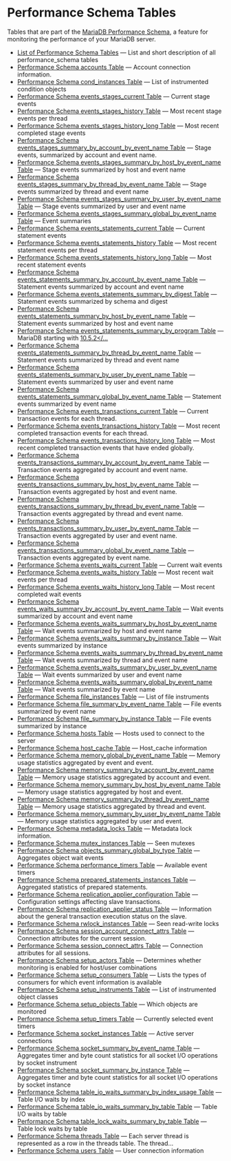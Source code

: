 # Performance Schema Tables

Tables that are part of the [MariaDB Performance Schema](/sql-statements-structure/sql-statements/administrative-sql-statements/system-tables/performance-schema/), a feature for monitoring the performance of your MariaDB server.

- [List of Performance Schema Tables](/sql-statements-structure/sql-statements/administrative-sql-statements/system-tables/performance-schema/performance-schema-tables/list-of-performance-schema-tables/) — List and short description of all performance_schema tables
- [Performance Schema accounts Table](/sql-statements-structure/sql-statements/administrative-sql-statements/system-tables/performance-schema/performance-schema-tables/performance-schema-accounts-table/) — Account connection information.
- [Performance Schema cond_instances Table](/sql-statements-structure/sql-statements/administrative-sql-statements/system-tables/performance-schema/performance-schema-tables/performance-schema-cond_instances-table/) — List of instrumented condition objects
- [Performance Schema events_stages_current Table](/sql-statements-structure/sql-statements/administrative-sql-statements/system-tables/performance-schema/performance-schema-tables/performance-schema-events_stages_current-table/) — Current stage events
- [Performance Schema events_stages_history Table](/sql-statements-structure/sql-statements/administrative-sql-statements/system-tables/performance-schema/performance-schema-tables/performance-schema-events_stages_history-table/) — Most recent stage events per thread
- [Performance Schema events_stages_history_long Table](/sql-statements-structure/sql-statements/administrative-sql-statements/system-tables/performance-schema/performance-schema-tables/performance-schema-events_stages_history_long-table/) — Most recent completed stage events
- [Performance Schema events_stages_summary_by_account_by_event_name Table](/sql-statements-structure/sql-statements/administrative-sql-statements/system-tables/performance-schema/performance-schema-tables/performance-schema-events_stages_summary_by_account_by_event_name-table/) — Stage events, summarized by account and event name.
- [Performance Schema events_stages_summary_by_host_by_event_name Table](/sql-statements-structure/sql-statements/administrative-sql-statements/system-tables/performance-schema/performance-schema-tables/performance-schema-events_stages_summary_by_host_by_event_name-table/) — Stage events summarized by host and event name
- [Performance Schema events_stages_summary_by_thread_by_event_name Table](/sql-statements-structure/sql-statements/administrative-sql-statements/system-tables/performance-schema/performance-schema-tables/performance-schema-events_stages_summary_by_thread_by_event_name-table/) — Stage events summarized by thread and event name
- [Performance Schema events_stages_summary_by_user_by_event_name Table](/sql-statements-structure/sql-statements/administrative-sql-statements/system-tables/performance-schema/performance-schema-tables/performance-schema-events_stages_summary_by_user_by_event_name-table/) — Stage events summarized by user and event name
- [Performance Schema events_stages_summary_global_by_event_name Table](/sql-statements-structure/sql-statements/administrative-sql-statements/system-tables/performance-schema/performance-schema-tables/performance-schema-events_stages_summary_global_by_event_name-table/) — Event summaries
- [Performance Schema events_statements_current Table](/sql-statements-structure/sql-statements/administrative-sql-statements/system-tables/performance-schema/performance-schema-tables/performance-schema-events_statements_current-table/) — Current statement events
- [Performance Schema events_statements_history Table](/sql-statements-structure/sql-statements/administrative-sql-statements/system-tables/performance-schema/performance-schema-tables/performance-schema-events_statements_history-table/) — Most recent statement events per thread
- [Performance Schema events_statements_history_long Table](/sql-statements-structure/sql-statements/administrative-sql-statements/system-tables/performance-schema/performance-schema-tables/performance-schema-events_statements_history_long-table/) — Most recent statement events
- [Performance Schema events_statements_summary_by_account_by_event_name Table](/sql-statements-structure/sql-statements/administrative-sql-statements/system-tables/performance-schema/performance-schema-tables/performance-schema-events_statements_summary_by_account_by_event_name-table/) — Statement events summarized by account and event name
- [Performance Schema events_statements_summary_by_digest Table](/sql-statements-structure/sql-statements/administrative-sql-statements/system-tables/performance-schema/performance-schema-tables/performance-schema-events_statements_summary_by_digest-table/) — Statement events summarized by schema and digest
- [Performance Schema events_statements_summary_by_host_by_event_name Table](/sql-statements-structure/sql-statements/administrative-sql-statements/system-tables/performance-schema/performance-schema-tables/performance-schema-events_statements_summary_by_host_by_event_name-table/) — Statement events summarized by host and event name
- [Performance Schema events_statements_summary_by_program Table](/sql-statements-structure/sql-statements/administrative-sql-statements/system-tables/performance-schema/performance-schema-tables/performance-schema-events_statements_summary_by_program-table/) — MariaDB starting with <a href="/kb/en/mariadb-1052-release-notes/">10.5.2</...
- [Performance Schema events_statements_summary_by_thread_by_event_name Table](/sql-statements-structure/sql-statements/administrative-sql-statements/system-tables/performance-schema/performance-schema-tables/performance-schema-events_statements_summary_by_thread_by_event_name-table/) — Statement events summarized by thread and event name
- [Performance Schema events_statements_summary_by_user_by_event_name Table](/sql-statements-structure/sql-statements/administrative-sql-statements/system-tables/performance-schema/performance-schema-tables/performance-schema-events_statements_summary_by_user_by_event_name-table/) — Statement events summarized by user and event name
- [Performance Schema events_statements_summary_global_by_event_name Table](/sql-statements-structure/sql-statements/administrative-sql-statements/system-tables/performance-schema/performance-schema-tables/performance-schema-events_statements_summary_global_by_event_name-table/) — Statement events summarized by event name
- [Performance Schema events_transactions_current Table](/sql-statements-structure/sql-statements/administrative-sql-statements/system-tables/performance-schema/performance-schema-tables/performance-schema-events_transactions_current-table/) — Current transaction events for each thread.
- [Performance Schema events_transactions_history Table](/sql-statements-structure/sql-statements/administrative-sql-statements/system-tables/performance-schema/performance-schema-tables/performance-schema-events_transactions_history-table/) — Most recent completed transaction events for each thread.
- [Performance Schema events_transactions_history_long Table](/sql-statements-structure/sql-statements/administrative-sql-statements/system-tables/performance-schema/performance-schema-tables/performance-schema-events_transactions_history_long-table/) — Most recent completed transaction events that have ended globally.
- [Performance Schema events_transactions_summary_by_account_by_event_name Table](/sql-statements-structure/sql-statements/administrative-sql-statements/system-tables/performance-schema/performance-schema-tables/performance-schema-tables-performance-schema-events_transactions_summary_by/) — Transaction events aggregated by account and event name.
- [Performance Schema events_transactions_summary_by_host_by_event_name Table](/sql-statements-structure/sql-statements/administrative-sql-statements/system-tables/performance-schema/performance-schema-tables/performance-schema-events_transactions_summary_by_host_by_event_name-table/) — Transaction events aggregated by host and event name.
- [Performance Schema events_transactions_summary_by_thread_by_event_name Table](/sql-statements-structure/sql-statements/administrative-sql-statements/system-tables/performance-schema/performance-schema-tables/performance-schema-events_transactions_summary_by_thread_by_event_name-tabl/) — Transaction events aggregated by thread and event name.
- [Performance Schema events_transactions_summary_by_user_by_event_name Table](/sql-statements-structure/sql-statements/administrative-sql-statements/system-tables/performance-schema/performance-schema-tables/performance-schema-events_transactions_summary_by_user_by_event_name-table/) — Transaction events aggregated by user and event name.
- [Performance Schema events_transactions_summary_global_by_event_name Table](/sql-statements-structure/sql-statements/administrative-sql-statements/system-tables/performance-schema/performance-schema-tables/performance-schema-events_transactions_summary_global_by_event_name-table/) — Transaction events aggregated by event name.
- [Performance Schema events_waits_current Table](/sql-statements-structure/sql-statements/administrative-sql-statements/system-tables/performance-schema/performance-schema-tables/performance-schema-events_waits_current-table/) — Current wait events
- [Performance Schema events_waits_history Table](/sql-statements-structure/sql-statements/administrative-sql-statements/system-tables/performance-schema/performance-schema-tables/performance-schema-events_waits_history-table/) — Most recent wait events per thread
- [Performance Schema events_waits_history_long Table](/sql-statements-structure/sql-statements/administrative-sql-statements/system-tables/performance-schema/performance-schema-tables/performance-schema-events_waits_history_long-table/) — Most recent completed wait events
- [Performance Schema events_waits_summary_by_account_by_event_name Table](/sql-statements-structure/sql-statements/administrative-sql-statements/system-tables/performance-schema/performance-schema-tables/performance-schema-events_waits_summary_by_account_by_event_name-table/) — Wait events summarized by account and event name
- [Performance Schema events_waits_summary_by_host_by_event_name Table](/sql-statements-structure/sql-statements/administrative-sql-statements/system-tables/performance-schema/performance-schema-tables/performance-schema-events_waits_summary_by_host_by_event_name-table/) — Wait events summarized by host and event name
- [Performance Schema events_waits_summary_by_instance Table](/sql-statements-structure/sql-statements/administrative-sql-statements/system-tables/performance-schema/performance-schema-tables/performance-schema-events_waits_summary_by_instance-table/) — Wait events summarized by instance
- [Performance Schema events_waits_summary_by_thread_by_event_name Table](/sql-statements-structure/sql-statements/administrative-sql-statements/system-tables/performance-schema/performance-schema-tables/performance-schema-events_waits_summary_by_thread_by_event_name-table/) — Wait events summarized by thread and event name
- [Performance Schema events_waits_summary_by_user_by_event_name Table](/sql-statements-structure/sql-statements/administrative-sql-statements/system-tables/performance-schema/performance-schema-tables/performance-schema-events_waits_summary_by_user_by_event_name-table/) — Wait events summarized by user and event name
- [Performance Schema events_waits_summary_global_by_event_name Table](/sql-statements-structure/sql-statements/administrative-sql-statements/system-tables/performance-schema/performance-schema-tables/performance-schema-events_waits_summary_global_by_event_name-table/) — Wait events summarized by event name
- [Performance Schema file_instances Table](/sql-statements-structure/sql-statements/administrative-sql-statements/system-tables/performance-schema/performance-schema-tables/performance-schema-file_instances-table/) — List of file instruments
- [Performance Schema file_summary_by_event_name Table](/sql-statements-structure/sql-statements/administrative-sql-statements/system-tables/performance-schema/performance-schema-tables/performance-schema-file_summary_by_event_name-table/) — File events summarized by event name
- [Performance Schema file_summary_by_instance Table](/sql-statements-structure/sql-statements/administrative-sql-statements/system-tables/performance-schema/performance-schema-tables/performance-schema-file_summary_by_instance-table/) — File events summarized by instance
- [Performance Schema hosts Table](/sql-statements-structure/sql-statements/administrative-sql-statements/system-tables/performance-schema/performance-schema-tables/performance-schema-hosts-table/) — Hosts used to connect to the server
- [Performance Schema host_cache Table](/sql-statements-structure/sql-statements/administrative-sql-statements/system-tables/performance-schema/performance-schema-tables/performance-schema-host_cache-table/) — Host_cache information
- [Performance Schema memory_global_by_event_name Table](/sql-statements-structure/sql-statements/administrative-sql-statements/system-tables/performance-schema/performance-schema-tables/performance-schema-memory_global_by_event_name-table/) — Memory usage statistics aggregated by event and event.
- [Performance Schema memory_summary_by_account_by_event_name Table](/sql-statements-structure/sql-statements/administrative-sql-statements/system-tables/performance-schema/performance-schema-tables/performance-schema-memory_summary_by_account_by_event_name-table/) — Memory usage statistics aggregated by account and event.
- [Performance Schema memory_summary_by_host_by_event_name Table](/sql-statements-structure/sql-statements/administrative-sql-statements/system-tables/performance-schema/performance-schema-tables/performance-schema-memory_summary_by_host_by_event_name-table/) — Memory usage statistics aggregated by host and event.
- [Performance Schema memory_summary_by_thread_by_event_name Table](/sql-statements-structure/sql-statements/administrative-sql-statements/system-tables/performance-schema/performance-schema-tables/performance-schema-memory_summary_by_thread_by_event_name-table/) — Memory usage statistics aggregated by thread and event.
- [Performance Schema memory_summary_by_user_by_event_name Table](/sql-statements-structure/sql-statements/administrative-sql-statements/system-tables/performance-schema/performance-schema-tables/performance-schema-memory_summary_by_user_by_event_name-table/) — Memory usage statistics aggregated by user and event.
- [Performance Schema metadata_locks Table](/sql-statements-structure/sql-statements/administrative-sql-statements/system-tables/performance-schema/performance-schema-tables/performance-schema-metadata_locks-table/) — Metadata lock information.
- [Performance Schema mutex_instances Table](/sql-statements-structure/sql-statements/administrative-sql-statements/system-tables/performance-schema/performance-schema-tables/performance-schema-mutex_instances-table/) — Seen mutexes
- [Performance Schema objects_summary_global_by_type Table](/sql-statements-structure/sql-statements/administrative-sql-statements/system-tables/performance-schema/performance-schema-tables/performance-schema-objects_summary_global_by_type-table/) — Aggregates object wait events
- [Performance Schema performance_timers Table](/sql-statements-structure/sql-statements/administrative-sql-statements/system-tables/performance-schema/performance-schema-tables/performance-schema-performance_timers-table/) — Available event timers
- [Performance Schema prepared_statements_instances Table](/sql-statements-structure/sql-statements/administrative-sql-statements/system-tables/performance-schema/performance-schema-tables/performance-schema-prepared_statements_instances-table/) — Aggregated statistics of prepared statements.
- [Performance Schema replication_applier_configuration Table](/sql-statements-structure/sql-statements/administrative-sql-statements/system-tables/performance-schema/performance-schema-tables/performance-schema-replication_applier_configuration-table/) — Configuration settings affecting slave transactions.
- [Performance Schema replication_applier_status Table](/sql-statements-structure/sql-statements/administrative-sql-statements/system-tables/performance-schema/performance-schema-tables/performance-schema-replication_applier_status-table/) — Information about the general transaction execution status on the slave.
- [Performance Schema rwlock_instances Table](/sql-statements-structure/sql-statements/administrative-sql-statements/system-tables/performance-schema/performance-schema-tables/performance-schema-rwlock_instances-table/) — Seen read-write locks
- [Performance Schema session_account_connect_attrs Table](/sql-statements-structure/sql-statements/administrative-sql-statements/system-tables/performance-schema/performance-schema-tables/performance-schema-session_account_connect_attrs-table/) — Connection attributes for the current session.
- [Performance Schema session_connect_attrs Table](/sql-statements-structure/sql-statements/administrative-sql-statements/system-tables/performance-schema/performance-schema-tables/performance-schema-session_connect_attrs-table/) — Connection attributes for all sessions.
- [Performance Schema setup_actors Table](/sql-statements-structure/sql-statements/administrative-sql-statements/system-tables/performance-schema/performance-schema-tables/performance-schema-setup_actors-table/) — Determines whether monitoring is enabled for host/user combinations
- [Performance Schema setup_consumers Table](/sql-statements-structure/sql-statements/administrative-sql-statements/system-tables/performance-schema/performance-schema-tables/performance-schema-setup_consumers-table/) — Lists the types of consumers for which event information is available
- [Performance Schema setup_instruments Table](/sql-statements-structure/sql-statements/administrative-sql-statements/system-tables/performance-schema/performance-schema-tables/performance-schema-setup_instruments-table/) — List of instrumented object classes
- [Performance Schema setup_objects Table](/sql-statements-structure/sql-statements/administrative-sql-statements/system-tables/performance-schema/performance-schema-tables/performance-schema-setup_objects-table/) — Which objects are monitored
- [Performance Schema setup_timers Table](/sql-statements-structure/sql-statements/administrative-sql-statements/system-tables/performance-schema/performance-schema-tables/performance-schema-setup_timers-table/) — Currently selected event timers
- [Performance Schema socket_instances Table](/sql-statements-structure/sql-statements/administrative-sql-statements/system-tables/performance-schema/performance-schema-tables/performance-schema-socket_instances-table/) — Active server connections
- [Performance Schema socket_summary_by_event_name Table](/sql-statements-structure/sql-statements/administrative-sql-statements/system-tables/performance-schema/performance-schema-tables/performance-schema-socket_summary_by_event_name-table/) — Aggregates timer and byte count statistics for all socket I/O operations by socket instrument
- [Performance Schema socket_summary_by_instance Table](/sql-statements-structure/sql-statements/administrative-sql-statements/system-tables/performance-schema/performance-schema-tables/performance-schema-socket_summary_by_instance-table/) — Aggregates timer and byte count statistics for all socket I/O operations by socket instance
- [Performance Schema table_io_waits_summary_by_index_usage Table](/sql-statements-structure/sql-statements/administrative-sql-statements/system-tables/performance-schema/performance-schema-tables/performance-schema-table_io_waits_summary_by_index_usage-table/) — Table I/O waits by index
- [Performance Schema table_io_waits_summary_by_table Table](/sql-statements-structure/sql-statements/administrative-sql-statements/system-tables/performance-schema/performance-schema-tables/performance-schema-table_io_waits_summary_by_table-table/) — Table I/O waits by table
- [Performance Schema table_lock_waits_summary_by_table Table](/sql-statements-structure/sql-statements/administrative-sql-statements/system-tables/performance-schema/performance-schema-tables/performance-schema-table_lock_waits_summary_by_table-table/) — Table lock waits by table
- [Performance Schema threads Table](/sql-statements-structure/sql-statements/administrative-sql-statements/system-tables/performance-schema/performance-schema-tables/performance-schema-threads-table/) — Each server thread is represented as a row in the threads table.
The thread...
- [Performance Schema users Table](/sql-statements-structure/sql-statements/administrative-sql-statements/system-tables/performance-schema/performance-schema-tables/performance-schema-users-table/) — User connection information